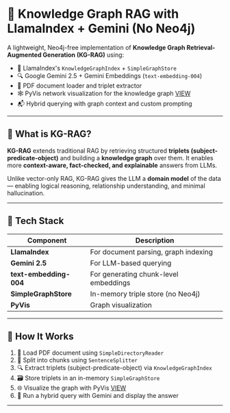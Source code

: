 # 🧠 Knowledge Graph RAG with LlamaIndex + Gemini (No Neo4j)

A lightweight, Neo4j-free implementation of **Knowledge Graph Retrieval-Augmented Generation (KG-RAG)** using:
- 🧾 LlamaIndex's `KnowledgeGraphIndex` + `SimpleGraphStore`
- 🔍 Google Gemini 2.5 + Gemini Embeddings (`text-embedding-004`)
- 📄 PDF document loader and triplet extractor
- 🕸 PyVis network visualization for the knowledge graph [VIEW](/KG_RAG/KG_graph.html)
- 📬 Hybrid querying with graph context and custom prompting

---

## 📘 What is KG-RAG?

**KG-RAG** extends traditional RAG by retrieving structured **triplets (subject-predicate-object)** and building a **knowledge graph** over them. It enables more **context-aware, fact-checked, and explainable** answers from LLMs.

Unlike vector-only RAG, KG-RAG gives the LLM a **domain model** of the data — enabling logical reasoning, relationship understanding, and minimal hallucination.

---

## 🧰 Tech Stack

| Component        | Description                              |
|------------------|------------------------------------------|
| **LlamaIndex**   | For document parsing, graph indexing     |
| **Gemini 2.5**   | For LLM-based querying                   |
| **text-embedding-004** | For generating chunk-level embeddings |
| **SimpleGraphStore** | In-memory triple store (no Neo4j)      |
| **PyVis**        | Graph visualization                      |

---

## 🚀 How It Works

1. 📄 Load PDF document using `SimpleDirectoryReader`
2. 🧠 Split into chunks using `SentenceSplitter`
3. 🔍 Extract triplets (subject-predicate-object) via `KnowledgeGraphIndex`
4. 🗃️ Store triplets in an in-memory `SimpleGraphStore`
5. 🌐 Visualize the graph with PyVis [VIEW](/KG_RAG/KG_graph.html)
6. 💬 Run a hybrid query with Gemini and display the answer

---